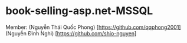 # book-selling-asp.net-MSSQL

Member:
(Nguyễn Thái Quốc Phong) [https://github.com/qqphong2001]
(Nguyễn Đình Nghi) [https://github.com/shio-nguyen]
